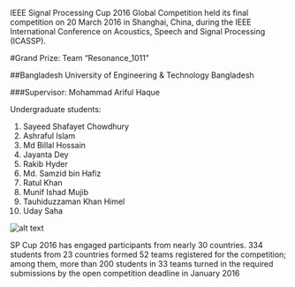 
IEEE Signal Processing Cup 2016 Global Competition held its final competition on 20 March 2016 in Shanghai, China, during the IEEE International Conference on Acoustics, Speech and Signal Processing (ICASSP).

#Grand Prize: Team “Resonance_1011”

##Bangladesh University of Engineering & Technology
Bangladesh

###Supervisor: Mohammad Ariful Haque


Undergraduate students:

1. Sayeed Shafayet Chowdhury
1. Ashraful Islam
1. Md Billal Hossain
1. Jayanta Dey
1. Rakib Hyder
1. Md. Samzid bin Hafiz
1. Ratul Khan
1. Munif Ishad Mujib
1. Tauhiduzzaman Khan Himel
1. Uday Saha


![alt text][logo]

[logo]: http://www.icassp2016.org/images/SPCup.jpg "Sp Cup 2016 Winners"


SP Cup 2016 has engaged participants from nearly 30 countries. 334 students from 23 countries formed 52 teams registered for the competition; among them, more than 200 students in 33 teams turned in the required submissions by the open competition deadline in January 2016

